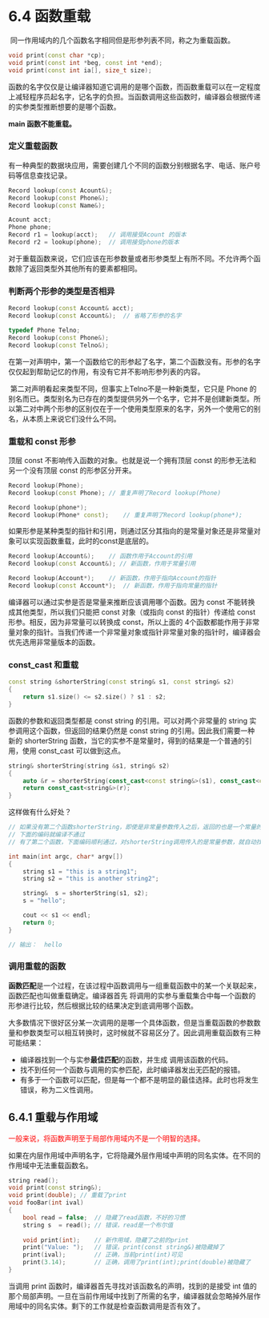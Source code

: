 # 6.4 函数重载

​	同一作用域内的几个函数名字相同但是形参列表不同，称之为重载函数。

```c++
void print(const char *cp);
void print(const int *beg, const int *end);
void print(const int ia[], size_t size);
```

函数的名字仅仅是让编译器知道它调用的是哪个函数，而函数重载可以在一定程度上减轻程序员起名字，记名字的负担。当函数调用这些函数时，编译器会根据传递的实参类型推断想要的是哪个函数。

**main 函数不能重载。**

### 定义重载函数

​	有一种典型的数据块应用，需要创建几个不同的函数分别根据名字、电话、账户号码等信息查找记录。

```c++
Record lookup(const Acount&);
Record lookup(const Phone&);
Record lookup(const Name&);

Acount acct;
Phone phone;
Record r1 = lookup(acct);	// 调用接受Acount 的版本
Record r2 = lookup(phone);	// 调用接受phone的版本
```

对于重载函数来说，它们应该在形参数量或者形参类型上有所不同。不允许两个函数除了返回类型外其他所有的要素都相同。

### 判断两个形参的类型是否相异

```c++
Record lookup(const Account& acct);
Record lookup(const Account&);	// 省略了形参的名字

typedef Phone Telno;
Record lookup(const Phone&);
Record lookup(const Telno&);
```

在第一对声明中，第一个函数给它的形参起了名字，第二个函数没有。形参的名字仅仅起到帮助记忆的作用，有没有它并不影响形参列表的内容。

​	第二对声明看起来类型不同，但事实上Telno不是一种新类型，它只是 Phone 的别名而已。类型别名为已存在的类型提供另外一个名字，它并不是创建新类型。所以第二对中两个形参的区别仅在于一个使用类型原来的名字，另外一个使用它的别名，从本质上来说它们没什么不同。

### 重载和 const 形参

顶层 const 不影响传入函数的对象。也就是说一个拥有顶层 const 的形参无法和另一个没有顶层 const 的形参区分开来。

```c++
Record lookup(Phone);
Record lookup(const Phone);	// 重复声明了Record lookup(Phone)

Record lookup(phone*);
Record lookup(Phone* const);	// 重复声明了Record lookup(phone*);
```

如果形参是某种类型的指针和引用，则通过区分其指向的是常量对象还是非常量对象可以实现函数重载，此时的const是底层的。

```c++
Record lookup(Account&);	// 函数作用于Account的引用
Record lookup(const Account&); // 新函数，作用于常量引用

Record lookup(Account*);	// 新函数，作用于指向Account的指针
Record lookup(const Account*);	// 新函数，作用于指向常量的指针
```

编译器可以通过实参是否是常量来推断应该调用哪个函数。因为 const 不能转换成其他类型，所以我们只能把 const 对象（或指向 const 的指针）传递给 const 形参。相反，因为非常量可以转换成 const，所以上面的 4个函数都能作用于非常量对象的指针。当我们传递一个非常量对象或指针非常量对象的指针时，编译器会优先选用非常量版本的函数。

### const_cast 和重载

```c++
const string &shorterString(const string& s1, const string& s2)
{
    return s1.size() <= s2.size() ? s1 : s2;
}
```

函数的参数和返回类型都是 const string 的引用。可以对两个非常量的 string 实参调用这个函数，但返回的结果仍然是 const string 的引用。因此我们需要一种新的 shorterString 函数，当它的实参不是常量时，得到的结果是一个普通的引用，使用 const_cast 可以做到这点。

```c++
string& shorterString(string &s1, string& s2)
{
    auto &r = shorterString(const_cast<const string&>(s1), const_cast<const string&>(s2));
    return const_cast<string&>(r);
}
```

这样做有什么好处？

```c++
// 如果没有第二个函数shorterString，即使是非常量参数传入之后，返回的也是一个常量的对象引用，不能改变其返回对象的内容。
// 下面的编码就编译不通过
// 有了第二个函数，下面编码顺利通过，对shorterString调用传入的是常量参数，就自动找到第一个shorterString函数，非常量就找到第二个函数。

int main(int argc, char* argv[])
{
    string s1 = "this is a string1";
    string s2 = "this is another string2";

    string&  s = shorterString(s1, s2);
    s = "hello";

    cout << s1 << endl;
    return 0;
}

// 输出：	hello
```

### 调用重载的函数

**函数匹配**是一个过程，在该过程中函数调用与一组重载函数中的某一个关联起来，函数匹配也叫做重载确定。编译器首先 将调用的实参与重载集合中每一个函数的形参进行比较，然后根据比较的结果决定到底调用哪个函数。

大多数情况下很好区分某一次调用的是哪一个具体函数，但是当重载函数的参数数量和参数类型可以相互转换时，这时候就不容易区分了。因此调用重载函数有三种可能结果：

* 编译器找到一个与实参**最佳匹配**的函数，并生成 调用该函数的代码。
* 找不到任何一个函数与调用的实参匹配，此时编译器发出无匹配的报错。
* 有多于一个函数可以匹配，但是每一个都不是明显的最佳选择。此时也将发生错误，称为二义性调用。

## 6.4.1 重载与作用域

<font color = 'red'>一般来说，将函数声明至于局部作用域内不是一个明智的选择。</font>

如果在内层作用域中声明名字，它将隐藏外层作用域中声明的同名实体。在不同的作用域中无法重载函数名。

```c++
string read();
void print(const string&);
void print(double);	// 重载了print
void fooBar(int ival)
{
    bool read = false;	// 隐藏了read函数，不好的习惯
    string s  = read();	// 错误，read是一个布尔值
    
    void print(int);	// 新作用域，隐藏了之前的print
    print("Value: ");	// 错误，print(const string&)被隐藏掉了
    print(ival);		// 正确，当前print(int)可见
    print(3.14);		// 正确，调用了print(int);print(double)被隐藏了
}
```

当调用 print 函数时，编译器首先寻找对该函数名的声明，找到的是接受 int 值的那个局部声明。一旦在当前作用域中找到了所需的名字，编译器就会忽略掉外层作用域中的同名实体。剩下的工作就是检查函数调用是否有效了。